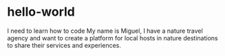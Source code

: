 # hello-world
I need to learn how to code
My name is Miguel, I have a nature travel agency and want to create a platform for local hosts in nature destinations to share their services and experiences.
